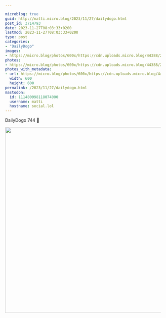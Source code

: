 ```yaml
---

microblog: true
guid: http://matti.micro.blog/2023/11/27/dailydogo.html
post_id: 3714793
date: 2023-11-27T08:03:33+0200
lastmod: 2023-11-27T08:03:33+0200
type: post
categories:
- "DailyDogo"
images:
- https://micro.blog/photos/600x/https://cdn.uploads.micro.blog/44388/2023/c52b07f4d0fd4562be419fa80abe0a93.jpg
photos:
- https://micro.blog/photos/600x/https://cdn.uploads.micro.blog/44388/2023/c52b07f4d0fd4562be419fa80abe0a93.jpg
photos_with_metadata:
- url: https://micro.blog/photos/600x/https://cdn.uploads.micro.blog/44388/2023/c52b07f4d0fd4562be419fa80abe0a93.jpg
  width: 600
  height: 600
permalink: /2023/11/27/dailydogo.html
mastodon:
  id: 111480998118074000
  username: matti
  hostname: social.lol
---
```

DailyDogo 744 🐶

<img src="/media/uploads/2023/c52b07f4d0fd4562be419fa80abe0a93.jpg" width="600" height="600" alt="" />
